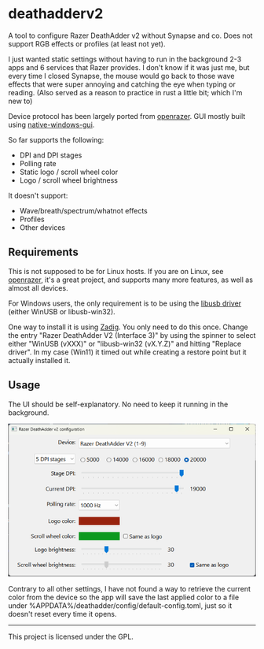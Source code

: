 # deathadderv2

A tool to configure Razer DeathAdder v2 without Synapse and co. Does not support RGB effects or profiles (at least not yet).

I just wanted static settings without having to run in the background 2-3 apps and 6 services that Razer provides. I don't know if it was just me, but every time I closed Synapse, the mouse would go back to those wave effects that were super annoying and catching the eye when typing or reading. (Also served as a reason to practice in rust a little bit; which I'm new to)

Device protocol has been largely ported from [openrazer](https://github.com/openrazer/openrazer). GUI mostly built using [native-windows-gui](https://github.com/gabdube/native-windows-gui).

So far supports the following:

- DPI and DPI stages
- Polling rate
- Static logo / scroll wheel color
- Logo / scroll wheel brightness

It doesn't support:

- Wave/breath/spectrum/whatnot effects
- Profiles
- Other devices

## Requirements

This is not supposed to be for Linux hosts. If you are on Linux, see [openrazer](https://github.com/openrazer/openrazer), it's a great project, and supports many more features, as well as almost all devices.

For Windows users, the only requirement is to be using the [libusb driver](https://github.com/libusb/libusb/wiki/Windows) (either WinUSB or libusb-win32).

One way to install it is using [Zadig](https://zadig.akeo.ie/). You only need to do this once. Change the entry "Razer DeathAdder V2 (Interface 3)" by using the spinner to select either "WinUSB (vXXX)" or "libusb-win32 (vX.Y.Z)" and hitting "Replace driver". In my case (Win11) it timed out while creating a restore point but it actually installed it.

## Usage

The UI  should be self-explanatory. No need to keep it running in the background.

![UI screenshot](screenshot.png?raw=true "UI screenshot")

Contrary to all other settings, I have not found a way to retrieve the current color from the device so the app will save the last applied color to a file under %APPDATA%/deathadder/config/default-config.toml, just so it doesn't reset every time it opens.

---
This project is licensed under the GPL.